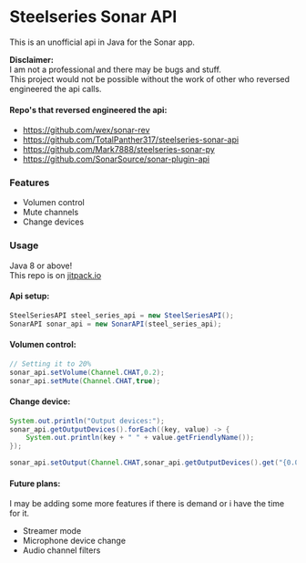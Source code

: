 # Steelseries Sonar API

This is an unofficial api in Java for the Sonar app.

**Disclaimer:** <br>
I am not a professional and there may be bugs and stuff.
<br>
This project would not be possible without the work of other who reversed engineered the api calls.
<br>
#### Repo's that reversed engineered the api:
 - https://github.com/wex/sonar-rev
 - https://github.com/TotalPanther317/steelseries-sonar-api
 - https://github.com/Mark7888/steelseries-sonar-py
 - https://github.com/SonarSource/sonar-plugin-api


### Features
 - Volumen control 
 - Mute channels
 - Change devices


### Usage
Java 8 or above!
<br>
This repo is on [jitpack.io](https://jitpack.io/#Donkaos501/Steelseries-Sonar-API)

#### Api setup:
```JAVA
SteelSeriesAPI steel_series_api = new SteelSeriesAPI();
SonarAPI sonar_api = new SonarAPI(steel_series_api);
 ```

#### Volumen control:
```JAVA
// Setting it to 20%
sonar_api.setVolume(Channel.CHAT,0.2);
sonar_api.setMute(Channel.CHAT,true);
 ```

#### Change device:
```JAVA
System.out.println("Output devices:");
sonar_api.getOutputDevices().forEach((key, value) -> {
    System.out.println(key + " " + value.getFriendlyName());
});

sonar_api.setOutput(Channel.CHAT,sonar_api.getOutputDevices().get("{0.0.0.00000000}.{b86360bb-c1f9-47ed-be6d-ccc4f8598c85}"));
 ```

#### Future plans:
I may be adding some more features if there is demand or i have the time for it.
 - Streamer mode
 - Microphone device change
 - Audio channel filters